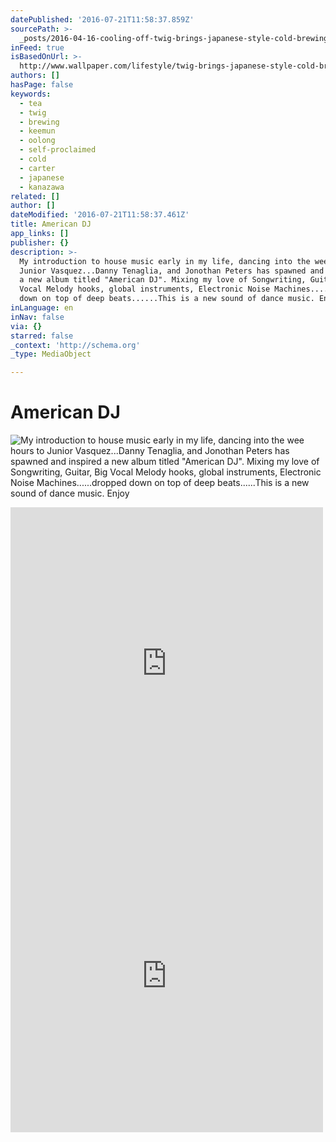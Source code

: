 ```yaml
---
datePublished: '2016-07-21T11:58:37.859Z'
sourcePath: >-
  _posts/2016-04-16-cooling-off-twig-brings-japanese-style-cold-brewing-to-lond.md
inFeed: true
isBasedOnUrl: >-
  http://www.wallpaper.com/lifestyle/twig-brings-japanese-style-cold-brewing-to-london
authors: []
hasPage: false
keywords:
  - tea
  - twig
  - brewing
  - keemun
  - oolong
  - self-proclaimed
  - cold
  - carter
  - japanese
  - kanazawa
related: []
author: []
dateModified: '2016-07-21T11:58:37.461Z'
title: American DJ
app_links: []
publisher: {}
description: >-
  My introduction to house music early in my life, dancing into the wee hours to
  Junior Vasquez...Danny Tenaglia, and Jonothan Peters has spawned and inspired 
  a new album titled "American DJ". Mixing my love of Songwriting, Guitar,  Big
  Vocal Melody hooks, global instruments, Electronic Noise Machines......dropped
  down on top of deep beats......This is a new sound of dance music. Enjoy
inLanguage: en
inNav: false
via: {}
starred: false
_context: 'http://schema.org'
_type: MediaObject

---
```

# American DJ
![My introduction to house music early in my life, dancing into the wee hours to Junior Vasquez...Danny Tenaglia, and Jonothan Peters has spawned and inspired a new album titled "American DJ". Mixing my love of Songwriting, Guitar, Big Vocal Melody hooks, global instruments, Electronic Noise Machines......dropped down on top of deep beats......This is a new sound of dance music. Enjoy](https://the-grid-user-content.s3-us-west-2.amazonaws.com/ac9eb6b2-e2ff-41e6-a0ca-add1af112276.jpg)

<iframe src="https://cdn.embedly.com/widgets/media.html?src=https%3A%2F%2Fw.soundcloud.com%2Fplayer%2F%3Fvisual%3Dtrue%26url%3Dhttp%253A%252F%252Fapi.soundcloud.com%252Ftracks%252F273424743%26show_artwork%3Dtrue&amp;url=https%3A%2F%2Fsoundcloud.com%2Fgreg-wolf-2%2F2-am-with-jp-mix&amp;image=http%3A%2F%2Fa1.sndcdn.com%2Fimages%2Ffb_placeholder.png%3F1468591457&amp;key=b7d04c9b404c499eba89ee7072e1c4f7&amp;type=text%2Fhtml&amp;schema=soundcloud" width="500" height="500" scrolling="no" frameborder="0" allowfullscreen="" style=""></iframe>

<iframe src="https://cdn.embedly.com/widgets/media.html?src=https%3A%2F%2Fw.soundcloud.com%2Fplayer%2F%3Fvisual%3Dtrue%26url%3Dhttp%253A%252F%252Fapi.soundcloud.com%252Ftracks%252F273419270%26show_artwork%3Dtrue&amp;url=https%3A%2F%2Fsoundcloud.com%2Fgreg-wolf-2%2Fdance-opening-night-mix&amp;image=http%3A%2F%2Fa1.sndcdn.com%2Fimages%2Ffb_placeholder.png%3F1468591457&amp;key=b7d04c9b404c499eba89ee7072e1c4f7&amp;type=text%2Fhtml&amp;schema=soundcloud" width="500" height="500" scrolling="no" frameborder="0" allowfullscreen="" style=""></iframe>